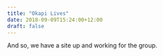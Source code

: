 ```yaml
---
title: "Okapi Lives"
date: 2018-09-09T15:24:00+12:00
draft: false
---
```


And so, we have a site up and working for the group.
